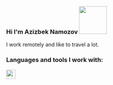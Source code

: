 ### Hi I'm Azizbek Namozov <img src = "https://media1.giphy.com/media/gM5qFksULw54NMWyry/giphy.gif?cid=ecf05e47sulsul43lq0d7emhrlgyzz2hjg29xk8m1x97yuqp&rid=giphy.gif&ct=s" width = "75px" >


I work remotely and like to travel a lot. <br/>

### Languages and tools I work with:
<code><img src = "https://www.google.ru/url?sa=i&url=https%3A%2F%2Fwww.pngwing.com%2Fen%2Fsearch%3Fq%3Dgolang&psig=AOvVaw3vcIQAY8ARUz7m24KY3sO0&ust=1673716609530000&source=images&cd=vfe&ved=0CA0QjRxqFwoTCIiQ0L-GxfwCFQAAAAAdAAAAABAD" height = "25" > </code>
